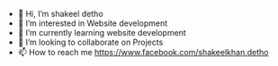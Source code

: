 - 👋 Hi, I’m shakeel detho
- 👀 I’m interested in Website development
- 🌱 I’m currently learning  website development
- 💞️ I’m looking to collaborate on Projects
- 📫 How to reach me https://www.facebook.com/shakeelkhan.detho

<!---
Shakeel110/Shakeel110 is a ✨ special ✨ repository because its `README.md` (this file) appears on your GitHub profile.
You can click the Preview link to take a look at your changes.
--->

